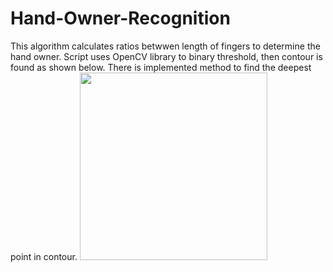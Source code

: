 # Hand-Owner-Recognition

This algorithm calculates ratios betwwen length of fingers to determine the hand owner. Script uses OpenCV library to binary threshold, then contour is found as shown below. There is implemented method to find the deepest point in contour.
<img src="https://i.imgur.com/5L8QLnt.jpg" width="300">
